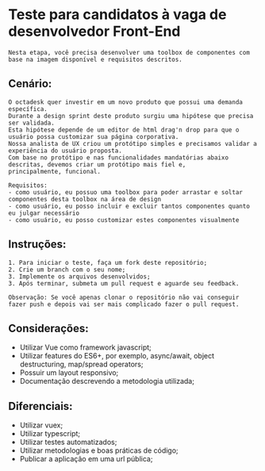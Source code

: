 # Teste para candidatos à vaga de desenvolvedor Front-End

	Nesta etapa, você precisa desenvolver uma toolbox de componentes com base na imagem disponível e requisitos descritos.

## Cenário:
	
	O octadesk quer investir em um novo produto que possui uma demanda específica.
	Durante a design sprint deste produto surgiu uma hipótese que precisa ser validada. 
	Esta hipótese depende de um editor de html drag'n drop para que o usuário possa customizar sua página corporativa.
	Nossa analista de UX criou um protótipo simples e precisamos validar a experiência do usuário proposta.
	Com base no protótipo e nas funcionalidades mandatórias abaixo descritas, devemos criar um protótipo mais fiel e, 
	principalmente, funcional.

	Requisitos:
	- como usuário, eu possuo uma toolbox para poder arrastar e soltar componentes desta toolbox na área de design
	- como usuário, eu posso incluir e excluir tantos componentes quanto eu julgar necessário
	- como usuário, eu posso customizar estes componentes visualmente

## Instruções:

	1. Para iniciar o teste, faça um fork deste repositório;
	2. Crie um branch com o seu nome;
	3. Implemente os arquivos desenvolvidos;
	3. Após terminar, submeta um pull request e aguarde seu feedback.

	Observação: Se você apenas clonar o repositório não vai conseguir fazer push e depois vai ser mais complicado fazer o pull request.

## Considerações: 
- Utilizar Vue como framework javascript;
- Utilizar features do ES6+, por exemplo, async/await, object destructuring, map/spread operators;
- Possuir um layout responsivo;
- Documentação descrevendo a metodologia utilizada;

## Diferenciais:
- Utilizar vuex;
- Utilizar typescript;
- Utilizar testes automatizados;
- Utilizar metodologias e boas práticas de código;
- Publicar a aplicação em uma url pública;
